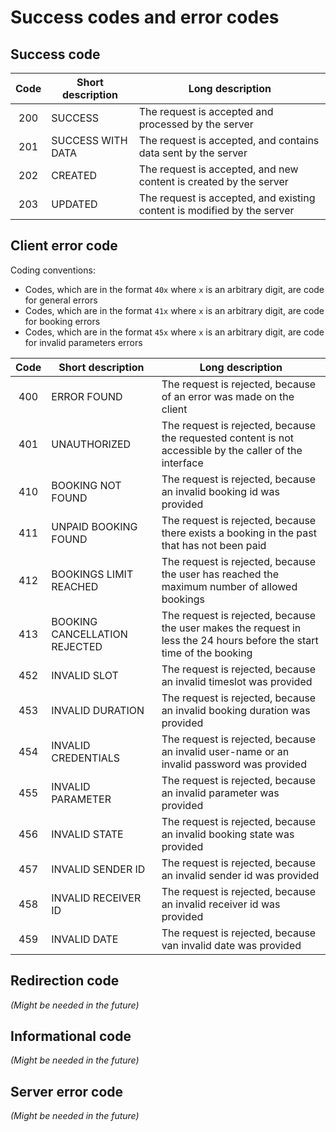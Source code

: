 Success codes and error codes
===


Success code
---

| Code | Short description | Long description |
|:----:|-------------------|------------------|
| 200 | SUCCESS | The request is accepted and processed by the server|
| 201 | SUCCESS WITH DATA | The request is accepted, and contains data sent by the server |
| 202 | CREATED | The request is accepted, and new content is created by the server |
| 203 | UPDATED | The request is accepted, and existing content is modified by the server |


Client error code
---

Coding conventions:
+ Codes, which are in the format `40x` where `x` is an arbitrary digit, are code for general errors
+ Codes, which are in the format `41x` where `x` is an arbitrary digit, are code for booking errors
+ Codes, which are in the format `45x` where `x` is an arbitrary digit, are code for invalid parameters errors

| Code | Short description | Long description |
|:----:|-------------------|------------------|
| 400 | ERROR FOUND | The request is rejected, because of an error was made on the client |
| 401 | UNAUTHORIZED | The request is rejected, because the requested content is not accessible by the caller of the interface |
| 410 | BOOKING NOT FOUND | The request is rejected, because an invalid booking id was provided |
| 411 | UNPAID BOOKING FOUND | The request is rejected, because there exists a booking in the past that has not been paid|
| 412 | BOOKINGS LIMIT REACHED | The request is rejected, because the user has reached the maximum number of allowed bookings |
| 413 | BOOKING CANCELLATION REJECTED | The request is rejected, because the user makes the request in less the 24 hours before the start time of the booking|
| 452 | INVALID SLOT | The request is rejected, because an invalid timeslot was provided |
| 453 | INVALID DURATION | The request is rejected, because an invalid booking duration was provided |
| 454 | INVALID CREDENTIALS | The request is rejected, because an invalid user-name or an invalid password was provided |
| 455 | INVALID PARAMETER | The request is rejected, because an invalid parameter was provided |
| 456 | INVALID STATE | The request is rejected, because an invalid booking state was provided |
| 457 | INVALID SENDER ID | The request is rejected, because an invalid sender id was provided |
| 458 | INVALID RECEIVER ID | The request is rejected, because an invalid receiver id was provided |
| 459 | INVALID DATE | The request is rejected, because van invalid date was provided |



Redirection code
---

*(Might be needed in the future)*


Informational code
---

*(Might be needed in the future)*


Server error code
---

*(Might be needed in the future)*